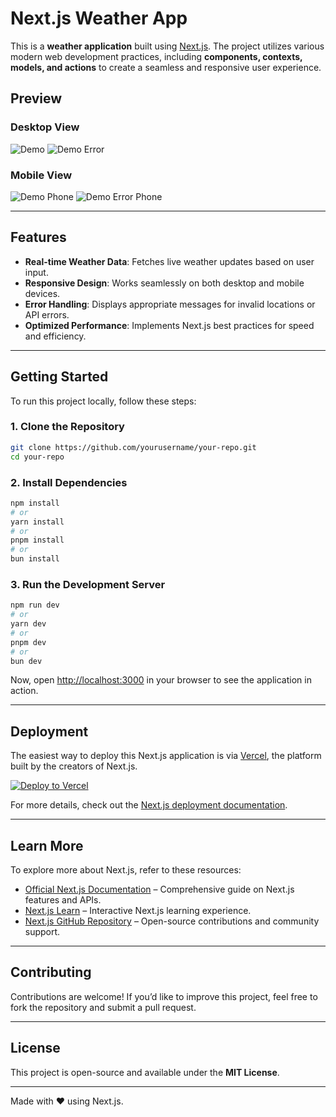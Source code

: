 # Next.js Weather App

This is a **weather application** built using [Next.js](https://nextjs.org). The project utilizes various modern web development practices, including **components, contexts, models, and actions** to create a seamless and responsive user experience.

## Preview

### Desktop View
![Demo](https://github.com/user-attachments/assets/dca4ae0a-2a0b-4214-bc7a-64e1325a29bd)
![Demo Error](https://github.com/user-attachments/assets/5d264b8c-888c-4113-a308-c70870cb0de7)

### Mobile View
![Demo Phone](https://github.com/user-attachments/assets/ffd3d494-d935-42fc-88ba-bfc3e5eafd8b)
![Demo Error Phone](https://github.com/user-attachments/assets/2cd77a62-ccf2-4f6d-8df6-4874b76acadb)

---

## Features
- **Real-time Weather Data**: Fetches live weather updates based on user input.
- **Responsive Design**: Works seamlessly on both desktop and mobile devices.
- **Error Handling**: Displays appropriate messages for invalid locations or API errors.
- **Optimized Performance**: Implements Next.js best practices for speed and efficiency.

---

## Getting Started

To run this project locally, follow these steps:

### 1. Clone the Repository
```bash
git clone https://github.com/yourusername/your-repo.git
cd your-repo
```

### 2. Install Dependencies
```bash
npm install
# or
yarn install
# or
pnpm install
# or
bun install
```

### 3. Run the Development Server
```bash
npm run dev
# or
yarn dev
# or
pnpm dev
# or
bun dev
```

Now, open [http://localhost:3000](http://localhost:3000) in your browser to see the application in action.


---

## Deployment

The easiest way to deploy this Next.js application is via [Vercel](https://vercel.com/), the platform built by the creators of Next.js.

[![Deploy to Vercel](https://vercel.com/button)](https://vercel.com/new?utm_medium=default-template&filter=next.js&utm_source=create-next-app&utm_campaign=create-next-app-readme)

For more details, check out the [Next.js deployment documentation](https://nextjs.org/docs/app/building-your-application/deploying).

---

## Learn More

To explore more about Next.js, refer to these resources:

- [Official Next.js Documentation](https://nextjs.org/docs) – Comprehensive guide on Next.js features and APIs.
- [Next.js Learn](https://nextjs.org/learn) – Interactive Next.js learning experience.
- [Next.js GitHub Repository](https://github.com/vercel/next.js) – Open-source contributions and community support.

---

## Contributing
Contributions are welcome! If you’d like to improve this project, feel free to fork the repository and submit a pull request.

---

## License
This project is open-source and available under the **MIT License**.

---

Made with ❤️ using Next.js.
